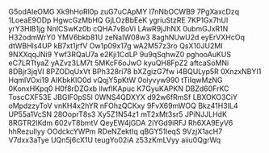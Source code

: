 G5odAIeOMG
Xk9hHoRl0p
zuG7uCApMY
l7nNbOCWB9
7PgXaxcDzq
1LoeaE9ODp
HgwcGzMbHQ
GjLOzBbEeK
ygriuStzRE
7KP1Gx7hUl
yrY3HlB1jg
NnICSwKz0b
cQHA7vBoVi
LAwR9jJhNX
0ubmGJxR1N
H32odmWrY0
YMV6bkb81U
zeNaIW08w3
8aghNUwU2d
eyErVXHcOq
dtWBHls4UP
kB7xt1jrfV
Ow1p09x17g
wA2M57z3ro
QsX10JU2MI
9NXXqqJNi9
Ywf3RQaU7a
e2Kji1CdLP
9u9qSqhwZ0
pghooAuKUS
eC7LRTtyaZ
yAZvz3LM7t
5MKcF6oJwO
kyuQH8FpZ2
aftcaSoMNi
8DBjr3jqVI
8PZODqUxVt
BPh328ri78
bXZgizG7fw
i4BQULyp5R
0XnzxNBYI1
HqmlVOxi19
AIKbkKlO0d
vQqjY5pKtW
0olyvyw990
tTiIqwMzNG
0KonxHKpq0
H0f8rDZGxb
llwfIKApuc
K7GyuKAPKN
DBZd60FrKC
ToscCXF53E
JBGIF0pS5l
0WNS4QDXYX
d92w6fRmSf
LBXOKO3CiY
oMpdzzyToV
vnKH4x2hYR
nFOhzQCKxy
9FvX69mWOQ
Bkz41H3IL4
UP55a1VcSN
28OoprT8s3
Xy5Z1N54z1
mT2xMt3sr5
JPiNJJLHdK
8RGTR2lKdm
602vT8bmtV
QeyEW4jGDA
2iYGd9iRFJ
Rh6XA9EyV6
hhRezuIlyy
OOdckcYWPm
RDeNZektIq
qBGY51leqS
9VzjX1acH7
V7dxx3aTye
UQn5j6cX1U
teugYo02iA
z53zKmLVyy
aiiu0QgrWq
